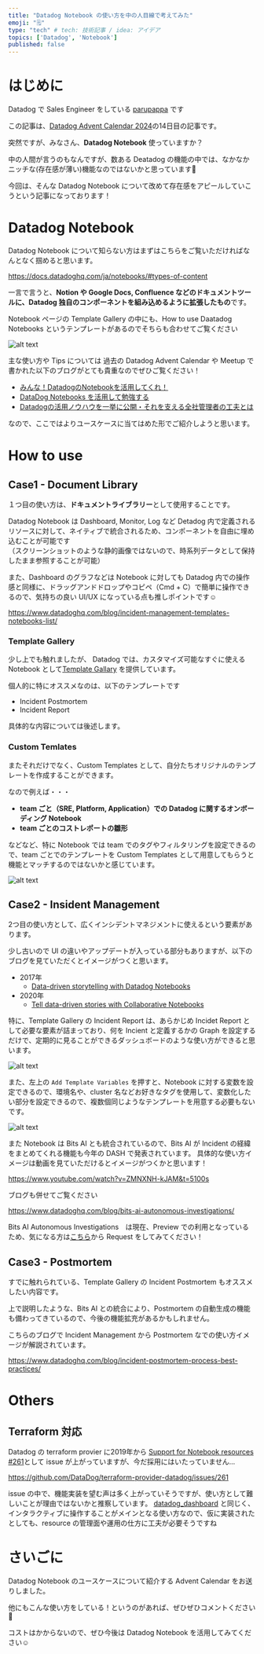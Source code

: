```yaml
---
title: "Datadog Notebook の使い方を中の人目線で考えてみた"
emoji: "🗒️"
type: "tech" # tech: 技術記事 / idea: アイデア
topics: ['Datadog', 'Notebook']
published: false
---
```

# はじめに
Datadog で Sales Engineer をしている [parupappa](https://x.com/866mfs) です

この記事は、[Datadog Advent Calendar 2024](https://qiita.com/advent-calendar/2024/datadog)の14日目の記事です。

突然ですが、みなさん、**Datadog Notebook** 使っていますか？

中の人間が言うのもなんですが、数ある Deatadog の機能の中では、なかなかニッチな(存在感が薄い)機能なのではないかと思っています🧐

今回は、そんな Datadog Notebook について改めて存在感をアピールしていこうという記事になっております！

# Datadog Notebook
Datadog Notebook について知らない方はまずはこちらをご覧いただければなんとなく掴めると思います。

https://docs.datadoghq.com/ja/notebooks/#types-of-content

一言で言うと、**Notion や Google Docs, Confluence などのドキュメントツールに、Datadog 独自のコンポーネントを組み込めるように拡張したもの**です。

Notebook ページの Template Gallery の中にも、How to use Daatadog Notebooks というテンプレートがあるのでそちらも合わせてご覧ください

![alt text](/images/datadog-notebook/notebook-howtouse.png)


主な使い方や Tips については 過去の Datadog Advent Calendar や Meetup で書かれた以下のブログがとても貴重なのでぜひご覧ください！
- [みんな！DatadogのNotebookを活用してくれ！](https://gomiba.co/archives/2021/12/datadog-notebook/)
- [DataDog Notebooks を活用して勉強する](https://qiita.com/raki/items/b86163a70ce5e3f55328)
- [Datadogの活用ノウハウを一挙に公開・それを支える全社管理者の工夫とは](https://techblog.zozo.com/entry/datadog-japan-meetup-2022-summer#4-%E9%9A%9C%E5%AE%B3%E8%AA%BF%E6%9F%BB%E3%82%84%E8%B2%A0%E8%8D%B7%E8%A9%A6%E9%A8%93%E3%81%AA%E3%81%A9%E3%81%A7%E3%83%A1%E3%83%88%E3%83%AA%E3%82%AF%E3%82%B9%E3%82%92%E8%A8%98%E9%8C%B2%E3%81%99%E3%82%8B%E3%81%AE%E3%81%8C%E5%A4%A7%E5%A4%89--Notebook)

なので、ここではよりユースケースに当てはめた形でご紹介しようと思います。

# How to use
## Case1 - Document Library
１つ目の使い方は、**ドキュメントライブラリー**として使用することです。

Datadog Notebook は Dashboard, Monitor, Log など Detadog 内で定義されるリソースに対して、ネイティブで統合されるため、コンポーネントを自由に埋め込むことが可能です<br>（スクリーンショットのような静的画像ではないので、時系列データとして保持したまま参照することが可能）

また、Dashboard のグラフなどは Notebook に対しても Datadog 内での操作感と同様に、ドラッグアンドドロップやコピペ（Cmd + C）で簡単に操作できるので、気持ちの良い UI/UX になっている点も推しポイントです☺️

https://www.datadoghq.com/blog/incident-management-templates-notebooks-list/

### Template Gallery
少し上でも触れましたが、 Datadog では、カスタマイズ可能なすぐに使える Notebook として[Template Gallary](https://docs.datadoghq.com/ja/notebooks/#%E3%83%86%E3%83%B3%E3%83%97%E3%83%AC%E3%83%BC%E3%83%88%E3%82%AE%E3%83%A3%E3%83%A9%E3%83%AA%E3%83%BC) を提供しています。

個人的に特にオススメなのは、以下のテンプレートです
- Incident Postmortem
- Incident Report 

具体的な内容については後述します。

### Custom Temlates
またそれだけでなく、Custom Templates として、自分たちオリジナルのテンプレートを作成することができます。

なので例えば・・・
- **team ごと（SRE, Platform, Application）での Datadog に関するオンボーディング Notebook**
- **team ごとのコストレポートの雛形**

などなど、特に Notebook では team でのタグやフィルタリングを設定できるので、team ごとでのテンプレートを Custom Templates として用意してもらうと機能とマッチするのではないかと感じています。

![alt text](/images/datadog-notebook/notebook-team.png)

## Case2 - Insident Management
2つ目の使い方として、広くインシデントマネジメントに使えるという要素があります。

少し古いので UI の違いやアップデートが入っている部分もありますが、以下のブログを見ていただくとイメージがつくと思います。
- 2017年
  - [Data-driven storytelling with Datadog Notebooks](https://www.datadoghq.com/blog/data-driven-notebooks/)
- 2020年
  - [Tell data-driven stories with Collaborative Notebooks](https://www.datadoghq.com/blog/collaborative-notebooks-datadog/)


特に、Template Gallery の Incident Report は、あらかじめ Incidet Report として必要な要素が詰まっており、何を Incient と定義するかの Graph を設定するだけで、定期的に見ることができるダッシュボードのような使い方ができると思います。

![alt text](/images/datadog-notebook/incident-report.png)

また、左上の `Add Template Variables` を押すと、Notebook に対する変数を設定できるので、環境名や、cluster 名などお好きなタグを使用して、変数化したい部分を設定できるので、複数個同じようなテンプレートを用意する必要もないです。

![alt text](/images/datadog-notebook/template-value.png)


また Notebook は Bits AI とも統合されているので、Bits AI が Incident の経緯をまとめてくれる機能も今年の DASH で発表されています。
具体的な使い方イメージは動画を見ていただけるとイメージがつくかと思います！

https://www.youtube.com/watch?v=ZMNXNH-kJAM&t=5100s

ブログも併せてご覧ください

https://www.datadoghq.com/blog/bits-ai-autonomous-investigations/

Bits AI Autonomous Investigations　は現在、Preview での利用となっているため、気になる方は[こちら](https://www.datadoghq.com/product-preview/)から Request をしてみてください！

## Case3 - Postmortem
すでに触れられている、Template Gallery の Incident Postmortem もオススメしたい内容です。

上で説明したような、Bits AI との統合により、Postmortem の自動生成の機能も備わってきているので、今後の機能拡充があるかもしれません。


こちらのブログで Incident Management から Postmortem なでの使い方イメージが解説されています。

https://www.datadoghq.com/blog/incident-postmortem-process-best-practices/




# Others
## Terraform 対応
Datadog の terraform provier に2019年から [Support for Notebook resources #261](https://github.com/DataDog/terraform-provider-datadog/issues/261)として issue が上がっていますが、今だ採用にはいたっていません...

https://github.com/DataDog/terraform-provider-datadog/issues/261

issue の中で、機能実装を望む声は多く上がっていそうですが、使い方として難しいことが理由ではないかと推察しています。
[datadog_dashboard](https://registry.terraform.io/providers/DataDog/datadog/latest/docs/resources/dashboard) と同じく、インタラクティブに操作することがメインとなる使い方なので、仮に実装されたとしても、resource の管理面や運用の仕方に工夫が必要そうですね


# さいごに
Datadog Notebook のユースケースについて紹介する Advent Calendar をお送りしました。

他にもこんな使い方をしている！というのがあれば、ぜひぜひコメントください📝

コストはかからないので、ぜひ今後は Datadog Notebook を活用してみてください☺️
